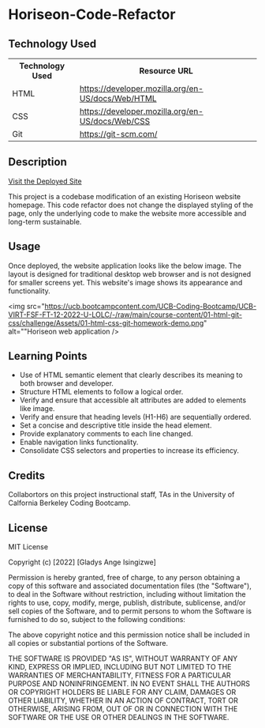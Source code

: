 # Horiseon-Code-Refactor

## Technology Used

<table>
    <tr>
        <th>Technology Used</th>
        <th>Resource URL</th>
    </tr>
    <tr>
        <td>HTML</td>
        <td><a href="https://developer.mozilla.org/en-US/docs/Web/HTML">https://developer.mozilla.org/en-US/docs/Web/HTML</a></td>
    </tr>
    <tr>
        <td>CSS</td>
        <td><a href="https://developer.mozilla.org/en-US/docs/Web/CSS">https://developer.mozilla.org/en-US/docs/Web/CSS</a></td>
    </tr>
    <tr>
        <td>Git</td>
        <td><a href="https://git-scm.com/">https://git-scm.com/</a></td>
    </tr>
</table>

## Description

<a href="https://isglad.github.io/refactoring-marketing-site/">Visit the Deployed Site</a>

This project is a codebase modification of an existing Horiseon website homepage. This code refactor does not change the displayed styling of the page, only the underlying code to make the website more accessible and long-term sustainable. 

## Usage

Once deployed, the website application looks like the below image. The layout is designed for traditional desktop web browser and is not designed for smaller screens yet. This website's image shows its appearance and functionality. 

<!-- ![Horiseon web application](file:///Users/gladys/bootcamp/github/homework/refactoring-marketing-site/index.html) -->

<img src="https://ucb.bootcampcontent.com/UCB-Coding-Bootcamp/UCB-VIRT-FSF-FT-12-2022-U-LOLC/-/raw/main/course-content/01-html-git-css/challenge/Assets/01-html-css-git-homework-demo.png" alt=""Horiseon web application />

## Learning Points

- Use of HTML semantic element that clearly describes its meaning to both browser and developer.
- Structure HTML elements to follow a logical order.
- Verify and ensure that accessible alt attributes are added to elements like image.
- Verify and ensure that heading levels (H1-H6) are sequentially ordered.
- Set a concise and descriptive title inside the head element.
- Provide explanatory comments to each line changed.
- Enable navigation links functionality.
- Consolidate CSS selectors and properties to increase its efficiency.

## Credits

Collabortors on this project instructional staff, TAs in the University of Calfornia Berkeley Coding Bootcamp.

## License

MIT License

Copyright (c) [2022] [Gladys Ange Isingizwe]

Permission is hereby granted, free of charge, to any person obtaining a copy
of this software and associated documentation files (the "Software"), to deal
in the Software without restriction, including without limitation the rights
to use, copy, modify, merge, publish, distribute, sublicense, and/or sell
copies of the Software, and to permit persons to whom the Software is
furnished to do so, subject to the following conditions:

The above copyright notice and this permission notice shall be included in all
copies or substantial portions of the Software.

THE SOFTWARE IS PROVIDED "AS IS", WITHOUT WARRANTY OF ANY KIND, EXPRESS OR
IMPLIED, INCLUDING BUT NOT LIMITED TO THE WARRANTIES OF MERCHANTABILITY,
FITNESS FOR A PARTICULAR PURPOSE AND NONINFRINGEMENT. IN NO EVENT SHALL THE
AUTHORS OR COPYRIGHT HOLDERS BE LIABLE FOR ANY CLAIM, DAMAGES OR OTHER
LIABILITY, WHETHER IN AN ACTION OF CONTRACT, TORT OR OTHERWISE, ARISING FROM,
OUT OF OR IN CONNECTION WITH THE SOFTWARE OR THE USE OR OTHER DEALINGS IN THE
SOFTWARE.
